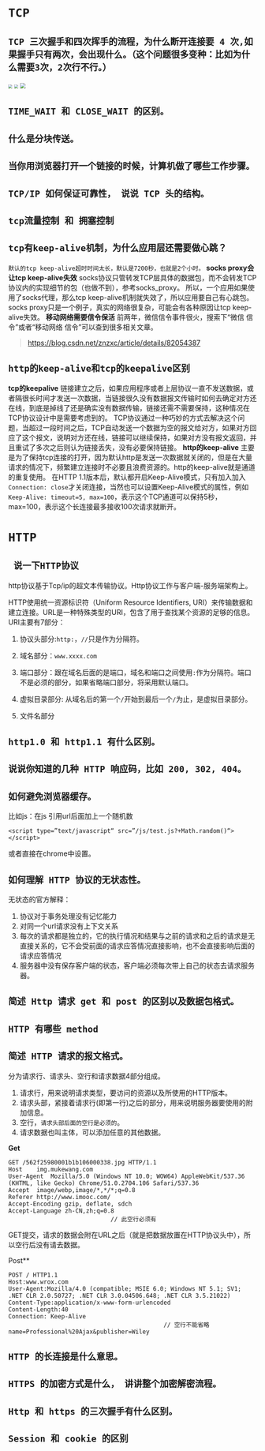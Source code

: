 # `TCP`
##  `TCP 三次握手和四次挥手的流程，为什么断开连接要 4 次,如果握手只有两次，会出现什么。（这个问题很多变种：比如为什么需要3次，2次行不行。）`
<img src="https://s2.ax1x.com/2019/10/15/KPWQB9.png" style="zoom:50%;" />
<img src="https://s2.ax1x.com/2019/10/15/KPW3A1.png" style="zoom:50%;" />
<img src="https://s2.ax1x.com/2019/10/17/KkDrRg.png" style="zoom:70%;" />

## `TIME_WAIT 和 CLOSE_WAIT 的区别。`

## `什么是分块传送。`

## `当你用浏览器打开一个链接的时候，计算机做了哪些工作步骤。`

## `TCP/IP 如何保证可靠性， 说说 TCP 头的结构。`

## `tcp流量控制 和 拥塞控制`

## `tcp有keep-alive机制，为什么应用层还需要做心跳？`
`默认的tcp keep-alive超时时间太长，默认是7200秒，也就是2个小时。`
**socks proxy会让tcp keep-alive失效**
socks协议只管转发TCP层具体的数据包，而不会转发TCP协议内的实现细节的包（也做不到），参考socks_proxy。
所以，一个应用如果使用了socks代理，那么tcp keep-alive机制就失效了，所以应用要自己有心跳包。socks proxy只是一个例子，真实的网络很复杂，可能会有各种原因让tcp keep-alive失效。
**移动网络需要信令保活**
前两年，微信信令事件很火，搜索下“微信 信令”或者“移动网络 信令”可以查到很多相关文章。
> https://blog.csdn.net/znzxc/article/details/82054387

## `http的keep-alive和tcp的keepalive区别`
**tcp的keepalive**
链接建立之后，如果应用程序或者上层协议一直不发送数据，或者隔很长时间才发送一次数据，当链接很久没有数据报文传输时如何去确定对方还在线，到底是掉线了还是确实没有数据传输，链接还需不需要保持，这种情况在TCP协议设计中是需要考虑到的。
TCP协议通过一种巧妙的方式去解决这个问题，当超过一段时间之后，TCP自动发送一个数据为空的报文给对方，如果对方回应了这个报文，说明对方还在线，链接可以继续保持，如果对方没有报文返回，并且重试了多次之后则认为链接丢失，没有必要保持链接。
**http的keep-alive**
主要是为了保持tcp连接的打开，因为默认http是发送一次数据就关闭的，但是在大量请求的情况下，频繁建立连接时不必要且浪费资源的。http的keep-alive就是通道的重复使用。
在HTTP 1.1版本后，默认都开启Keep-Alive模式，只有加入加入` Connection: close`才关闭连接，当然也可以设置Keep-Alive模式的属性，例如` Keep-Alive: timeout=5, max=100`，表示这个TCP通道可以保持5秒，max=100，表示这个长连接最多接收100次请求就断开。

# `HTTP`
## ` 说一下HTTP协议`
http协议基于Tcp/ip的超文本传输协议。Http协议工作与客户端-服务端架构上。

HTTP使用统一资源标识符（Uniform Resource Identifiers, URI）来传输数据和建立连接。URL是一种特殊类型的URI，包含了用于查找某个资源的足够的信息。URI主要有7部分：

1. 协议头部分:`http:`，`//`只是作为分隔符。

2. 域名部分：`www.xxxx.com`
3. 端口部分：跟在域名后面的是端口，域名和端口之间使用`:`作为分隔符。端口不是必须的部分，如果省略端口部分，将采用默认端口。
4. 虚拟目录部分: 从域名后的第一个`/`开始到最后一个`/`为止，是虚拟目录部分。
5. 文件名部分

## `http1.0 和 http1.1 有什么区别。`

## `说说你知道的几种 HTTP 响应码，比如 200, 302, 404。`

## `如何避免浏览器缓存。`

比如js：在js 引用url后面加上一个随机数

```http
<script type=”text/javascript“ src=”/js/test.js?+Math.random()“></script> 
```

或者直接在chrome中设置。

## `如何理解 HTTP 协议的无状态性。`

无状态的官方解释：

1. 协议对于事务处理没有记忆能力
2. 对同一个url请求没有上下文关系
3. 每次的请求都是独立的，它的执行情况和结果与之前的请求和之后的请求是无直接关系的，它不会受前面的请求应答情况直接影响，也不会直接影响后面的请求应答情况
4. 服务器中没有保存客户端的状态，客户端必须每次带上自己的状态去请求服务器。

## `简述 Http 请求 get 和 post 的区别以及数据包格式。`

## `HTTP 有哪些 method `

## `简述 HTTP 请求的报文格式。`
分为请求行、请求头、空行和请求数据4部分组成。

1. 请求行，用来说明请求类型，要访问的资源以及所使用的HTTP版本。
2. 请求头部，紧接着请求行(即第一行)之后的部分，用来说明服务器要使用的附加信息。
3. 空行，`请求头部后面的空行是必须的`。
4. 请求数据也叫主体，可以添加任意的其他数据。

**Get**

```http
GET /562f25980001b1b106000338.jpg HTTP/1.1
Host    img.mukewang.com
User-Agent  Mozilla/5.0 (Windows NT 10.0; WOW64) AppleWebKit/537.36 (KHTML, like Gecko) Chrome/51.0.2704.106 Safari/537.36
Accept  image/webp,image/*,*/*;q=0.8
Referer http://www.imooc.com/
Accept-Encoding gzip, deflate, sdch
Accept-Language zh-CN,zh;q=0.8
                             // 此空行必须有
```

GET提交，请求的数据会附在URL之后（就是把数据放置在HTTP协议头中），所以空行后没有请去数据。

Post**

```http
POST / HTTP1.1
Host:www.wrox.com
User-Agent:Mozilla/4.0 (compatible; MSIE 6.0; Windows NT 5.1; SV1; .NET CLR 2.0.50727; .NET CLR 3.0.04506.648; .NET CLR 3.5.21022)
Content-Type:application/x-www-form-urlencoded
Content-Length:40
Connection: Keep-Alive
											// 空行不能省略
name=Professional%20Ajax&publisher=Wiley
```

## `HTTP 的长连接是什么意思。`

## `HTTPS 的加密方式是什么， 讲讲整个加密解密流程。`

## `Http 和 https 的三次握手有什么区别。`

## `Session 和 cookie 的区别`





























